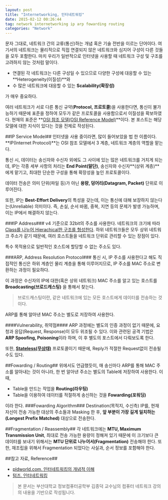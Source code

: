 ```yaml
---
layout: post
title: "Internetworking, 인터네트워킹"
date: 2015-02-12 00:26:44
tag: network internetworking ip arp fowarding routing
categories: "Network"
---
```

문자 그대로, 네트워크 간의 교류(통신)하는 개념 혹은 기술 전반을 이르는 단어이다. 여기서의 네트워크는 물리적으로 직접 연결되지 않은 네트워크와 심지어 구성이 다른 것들을 모두 포함한다. 마치 우리가 일반적으로 인터넷을 사용할 때 네트워크 구성 및 구조를 고려하지 않는 것처럼 말이다.


 - 연결된 각 네트워크는 다른 구성일 수 있으므로 다양한 구성에 대응할 수 있는 **Heterogeneity(이질성)**와
 - 수 많은 네트워크에 대응할 수 있는 **Scalability(확장성)**

가 매우 중요하다. 

여러 네트워크가 서로 다른 통신 규약(**Protocol, 프로토콜**)을 사용한다면, 통신이 불가능하기 때문에 표준을 정하여 모두가 같은 프로토콜을 사용함으로서 이질성을 확보하였다. 현재의 표준은 **[OSI 참조 모델(OSI Reference Model)](http://ko.wikipedia.org/wiki/OSI_%EB%AA%A8%ED%98%95)**이다. 본 포스트는 해당 모델에 대한 지식이 있다는 것을 전제로 작성된다.

##IP Service Model##
인터넷을 사용 중이라면, 많이 들어보았을 법 한 이름이다. **IP(Internet Protocol)**는 OSI 참조 모델에서 3 계층, 네트워크 계층의 역할을 맡는다.

통신 시, 데이터는 송신자와 수신자 외에도 그 사이에 있는 많은 네트워크를 거치게 되는데, IP는 각종 세부 사항의 처리는 **End Point(말단)**, 송신자와 수신자**(상위 계층)**에게 맡기고, 최대한 단순한 구성을 통해 확장성을 높인 프로토콜이다. 

데이터 전송은 의미 단위(파일 등)가 아닌 **용량, 덩어리(Datagram, Packet)** 단위로 이루어진다.

또한, IP는 **Best-Effort Delivery**의 특성을 갖는데, 이는 통신에 대해 보장하지 않는다는(Unreliable) 의미이다. 즉, 손실, 순서 바뀜, 중복, 지연 등의 문제가 발생 가능하며, 이는  IP에서 해결하지 않는다.

###IP Address###
v4 기준으로 32bit의 주소를 사용한다. 네트워크의 크기에 따라 [Class를 나누어 Hierachical한 구조를 형성한다](http://ko.wikipedia.org/wiki/IPv4). 하위 네트워크들은 모두 상위 네트워크 주소가 같기 때문에, 여러 호스트들을 네트워크 단위로 관리할 수 있는 장점이 있다.

특수 목적용으로 일반적인 호스트에 할당할 수 없는 주소도 있다.

###ARP, Address Resolution Protocol###
통신 시, IP 주소를 사용한다고 해도 직접적인 통신은 하위 계층인 물리 계층을 통해 이루어지므로, IP 주소를 MAC 주소로 변환하는 과정이 필요하다.

이 과정은 수신자의 IP에 대한(혹은 상위 네트워크) MAC 주소를 알고 있는 호스트를 **Broadcasting(브로드캐스팅)** 을 통해서 찾는다.
> 브로드캐스팅이란, 같은 네트워크에 있는 모든 호스트에게 데이터를 전송하는 것이다.

ARP를 통해 알아낸 MAC 주소는 별도로 저장하여 사용한다. 

####Vulnerability, 취약점####
ARP 과정에는 별도의 인증 과정이 없기 때문에, 요청과 응답(Request, Response)이 모두 위조될 수 있다. 이와 관련된 공격 기법은 **ARP Spoofing, Poisoning**이라 하며, 이 후 별도의 포스트에서 다뤄보도록 한다.

또한, [**Stateless(무상태)**](http://ko.wikipedia.org/wiki/%EB%AC%B4%EC%83%81%ED%83%9C_%ED%94%84%EB%A1%9C%ED%86%A0%EC%BD%9C) 프로토콜이기 때문에, Reply가 적절한 Request없이 전송될 수도 있다.

##Fowarding / Routing##
위에서도 언급했듯이, 매 송신마다 ARP를 통해 MAC 주소를 알아내는 것이 아니라, 한 번 알아낸 주소는 별도의 Table에 저장하여 사용한다. 이 때,
 
- Table을 만드는 작업을 **Routing(라우팅)**
- Table을 이용하여 데이터를 적절하게 송신하는 것을 **Fowarding(포워딩)**

이라 한다. 
###Fowarding Algorithm###
Destination(목적지, 수신측) IP를, 현재 자신이 전송 가능한 대상의 주소들과 Masking 한 후, **앞 부분이 가장 길게 일치하는(Longest Prefix Matched)** 대상으로 전송한다.

##Fragmentation / Reassembly##
각 네트워크에는 **MTU, Maximum Transmission Unit**, 최대로 전송 가능한 용량이 정해져 있기 때문에 이 크기보다 큰 데이터를 보내기 위해서는 **MTU 단위로 나누어서(Fragmentation)** 전송해야 한다. 또한, 재조립을 위해서 Fragmentation 되었다는 사실과, 순서 정보를 포함해야 한다.

##참고 자료, Reference##
 - [pldworld.com. 인터네트워킹의 개념적 이해](http://www1.pldworld.com/@xilinx/html/link/network/inter.htm)
 - [텀즈. 인터네트워킹](http://www.terms.co.kr/internetworking.htm)

> 본 문서는 부산대학교 정보컴퓨터공학부 김종덕 교수님의 컴퓨터 네트워크 강의의 내용을 기반으로 작성됩니다.